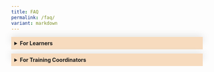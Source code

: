 ```yaml
---
title: FAQ
permalink: /faq/
variant: markdown
---
```

<style>
.Accordion-Paragraph {
	 font-size: 1em;
	 margin-left: 0.5em;
	 margin-right: 0.5em;
	 margin-top: 2em;
	}
	
	summary {
		background-color: #f7dbbe;
		padding:8px;
		margin-bottom: -20px;
		font-weight: bold;
		transition: all 0.5s ease;
	}
	
	summary:hover{
		cursor: pointer;
		color: white;
		background-color: #F68B1F;
		
	}
	
	details[open] {
		background-color: #f7f0f0;

	}
	
details {
		box-shadow: 0px 0px 20px #d4d4d4;
		margin-top: 1em;
		margin-bottom: 2.2em;
	}

.mini-header {
	font-weight: bold;
	
	}
	
#list-adjustment
{
font-size:16px;
}	

#questions ul li
{
	list-style-type: none;
}	


</style>



<details><summary>For Learners</summary>
<div class="Accordion-Paragraph">

<p>Find out how to register for programmes here.</p>	
	
<div id="questions">
	<ul>
		<li>Jump to</li>
	<li><a href="#disabilities">Learning with disabilities</a></li>	
	<li><a href="#register">How to register for a programme?</a></li>		
	<li><a href="#classroom-details">Where do I find the classroom details?</a></li>	
	<li><a href="#mark-attendance">How do I mark my attendance?</a></li>	
	<li><a href="#missed-check-in">What if I missed my check-in?</a></li>		
	<li><a href="#withdraw-application">Withdrawing your application before Training Coordinator (TC) approval</a></li>	
	<li><a href="#withdraw-registration">Withdrawing your registration after programme placement</a></li>
</ul>
</div>		
	
	
	
	
<h4>Register for a Programme:</h4>
<p class="mini-header">Searching for a programme</p> 

<p>You can search for your preferred programmes on <a target="_blank" href="https://register.csc.gov.sg/">CSC Programme portal</a>. 
You will be able to filter your search by Domain, Programme Type, Audience, Duration, Period and Cost. To filter by Domain, please log in as a public officer, and click on the <b>“Discover Our Programmes”</b> button at the top of the page. A small pop-out window will appear, and you can select your preferred domains by clicking on the <b>“Select a Domain”</b> field. A list of programmes from the selected domain will be displayed, with the rest of the filters located on the left side of the page.</p>

<p class="mini-header">No suitable dates for your desired programme?</p>

<p>Get notified when new dates are published – click the <b>‘Add to Watchlist’</b> button to receive email notifications when new classes are opened.</p>
		
<p class="mini-header" id="register">How to register for a programme?</p>
		
<p>You can register via our <a target="_blank" href="https://register.csc.gov.sg/">CSC Programme Portal</a>. Navigate to your desired programme, and click on the <b>"Apply Now”</b> button. Your Training Coordinator has up to 3 working days to approve your registration request. Once it’s been approved, you’ll receive an email notification. A simple guide on how you can register for a programme on the programme portal is linked <a target="_blank" href="https://go.gov.sg/reg-pp">here</a>.</p>

<p><b>Note:</b> To attend milestone programmes, you have to be nominated by your agency. Contact your Training Coordinator to find out more.</p>
	
	
<p class="mini-header">When to register?</p>
<p>Register for a programme at least 1 month before the start date. Most programmes accept registrations on a first-come, first-serve basis, so it is better to register early. Registration normally closes 7 working days before each programme’s start date, unless otherwise stated.</p>
		
<p class="mini-header">Confirming your registration</p>
		
<p>We will inform you of your registration status 2 to 3 weeks before the programme starts. Once your registration is confirmed, we will send you a Programme Placement Letter (PPL) via a system-generated email from CSCOLLEGE Donotreply. While we will always do our best to confirm your registration as early as possible, classes may sometimes be postponed or cancelled due to unforeseen circumstances.</p>
		
<p class="mini-header" id="disabilities">Learning with disabilities</p>
	
<p>The Civil Service College is committed to creating a learning environment that meets the diverse needs of its participants. If you anticipate or experience any barriers to learning in the programme you are interested in, please feel free to discuss your concerns with your Training Coordinator and CSC’s <a href="mailto:cscollege@cscollege.gov.sg">Customer Experience Team</a>. Learners with disabilities may also wish to work with your Training Coordinator and CSC’s Customer Experience Team to discuss options to improve the learning experience for you. Please also let us know what level of assistance you prefer.</p>
		
		
<h4>Attending Your Programme:</h4>
		
<p class="mini-header" id="classroom-details">Where do I find the classroom details?</p>
		
<p>A system-generated Welcome Email, from CSCOLLEGE Donotreply, will be sent to you at least 1 week before to the class commencement date with log-in instructions to CSC's <a target="_blank" href="https://dc.learn.gov.sg/">Learn Digital Classroom</a>, where you will find all the details you need to attend your programme, including classroom details (for in-person programmes), zoom link (for virtual programmes), pre-learning materials and assignments (if any), and programme materials.</p> 
		
<p>Here is how:</p>		
		
<ol id="list-adjustment">
	<li>Log in to <a target="_blank" href="https://dc.learn.gov.sg">https://dc.learn.gov.sg</a> and scroll down to <b>“My Programmes”</b> to select the grid containing the name of the course you are attending.</li>
	<li>Scroll down to the <b>“Table of Contents”</b> to find:</li>
		<ul>
			<li>The pre-learning materials under the <b>“Pre-course Preparations”</b> grid. Please complete any pre-course assignments that are required for the class</li>
			<li>Classroom link/details under the <b>“Classroom Details”</b> grid</li>
	</ul>
</ol>		
		
<p>A simple guide on the steps to login to Learn-DC and access the programme information is linked <a target="_blank" href="https://go.gov.sg/learndc-proginfo">here</a>.</p>		
		
<p class="mini-header" id="mark-attendance">How do I mark my attendance?</p>
		
<p>From 6 November 2023 onwards, CSC will be piloting a new e-attendance process in phases. If you are attending <strong>a virtual programme or a milestone programme</strong>, you may mark your attendance by <b>“checking in”</b> to your programme. Here is how:</p> 		
		
<ol id="list-adjustment">
	<li>At the start of the class, your trainer will provide you with a QR code and a URL. Scan the QR code with your mobile devices or manually input the URL in your web browser to launch the eAttendance page.</li>	
	<li>Log in with your SingPass App.</li>	
	<li>Check that the details of your class are correct, and click on “Check-in”.</li>	
	<li>Confirm your check-in by clicking on the “Check-in” button in the pop-up.</li>	
	<li>Make sure that your attendance is captured under the “My Session Today” page</li>	
</ol>		
		
<p>Here’s a simple guide to help you along.</p>			
		
<img src="/images/FAQ/eatt%20steps_website%20faq.png">	
		
<p>To ensure your attendance is captured in a timely manner, please download the Singpass App on your mobile devices with camera functionality and set up your Singpass account (if you have yet to do so) prior to your class. We also recommend that you arrive at least 15 minutes before the class start time to have sufficient time to complete this check-in process.</p>
		
<p class="mini-header" id="missed-check-in">What if I missed my check-in?</p>		

<p>Check-in will close 90 minutes after the class has started. Thereafter, an email notification will be sent to your Training Coordinator to inform him/her that you have yet to check in. If you arrive after the check-in time, please inform your trainer and provide reasons for being late.</p>		
		
<p><strong>During the pilot phase, please scan your attendance using your NRIC at any kiosk found on levels 1 to 5 if you are attending in-person non-milestone programmes.</strong></p>		
		
		
		
<h4>Withdrawing Your Registration</h4>
		
<p class="mini-header" id="withdraw-application">Withdrawing your application before Training Coordinator (TC) approval</p>
		
<p>You may withdraw any application that your TC has not yet approved on the portal directly under the <b>“Check Application Status”</b> page by clicking on the <b>“Withdraw”</b> button on the relevant application under the <b>“Pending Applications”</b> section. A simple guide on the steps to cancel a pending application on the programme portal is linked <a target="_blank" href="https://go.gov.sg/cancel-appln-pp">here</a></p>
		
<p class="mini-header" id="withdraw-registration">Withdrawing your registration after programme placement</p>			

<p>If you are scheduled for an upcoming CSC programme and you are unable to attend, here is what you need to do:</p>
		
<ol id="list-adjustment">
<li>Notify your training coordinator (TC) early, preferably at least 3 weeks before the class start date, otherwise a penalty fee may be incurred. All withdrawal / replacement / transfer requests have to be submitted by your TC.</li>	
<li>Concurrently, check among your colleagues if anyone is able to take your place for the programme. If yes, remember to seek your respective RO’s support, and provide the details (name, NRIC, email address) of your colleague to your TC.</li>
<li>If you have not found a replacement, please provide your TC the reason(s) you are unable to attend. If a penalty is incurred due to late notice, CSC will assess the reasons provided and determine if the penalty can be waived. Do note that reasons such as going on leave/vacation will not be accepted as these should have been planned ahead of time.</li> 
<li>Do note the withdrawal timelines below to avoid any penalties:</li></ol>

<figure>
<img src="/images/FAQ/process_timeline_learner.jpg">

<figcaption>
<p>For more information, please refer to this <a target="_blank" href="https://go.gov.sg/wdl-rpl-faq">FAQ</a>.</p>
</figcaption>
	
</figure>
	
<br>		
		

	
</div>
	</details>
	
	
	
	
<details><summary>For Training Coordinators</summary>
<div class="Accordion-Paragraph">
<p>Find out how to manage your Training Coordinator account, register your officers for programmes and request for in-house training.</p>
	
<div id="questions">
		<ul>
	<li>Jump to</li>
	<li><a href="#individual-bulk">Individual or bulk registration</a></li>	
	<li><a href="#review">Reviewing your officer's registration</a></li>		
	<li><a href="#covering-training">How to set "Covering Training Coordinator (TC)"?</a></li>	
	<li><a href="wrt-officers">Withdrawing / Replacing / Transferring Your Officers for Programmes</a></li>	
	<li><a href="#officers-attendance">Attendance of Your Officers</a></li>	
	<li><a href="#request-in-house">Request for In-House Training</a></li>
</ul>
</div>			
	
			
<h4>Managing Your Training Coordinator Account</h4>

<p class="mini-header">Creating / removing a Training Coordinator account</p>
	
<p>Please submit the Training Coordinator’s information in <a target="_blank" href="https://go.gov.sg/add-remove-tc-bc">this form</a> and the account will be created/removed within 3 to 5 working days. The form can also be found on the TC’s Dashboard on the programme portal.</p>	
			
<p class="mini-header">Update your agency's contact list</p>	
<p>Email us at <a href="mailto:cscollege@cscollege.gov.sg">cscollege@cscollege.gov.sg</a> with the updates.</p>


<h4>Registering Your Officers for Programmes</h4>

<p id="individual-bulk" class="mini-header">Individual or bulk registration</p>
	
<p>You may register your officers individually or by "bulk” by using the <b>“Bulk Registration”</b> function . We will contact you if we are unable to accept all or some of your registrations. When submitting your registration, please ensure that you have entered your officers’ email addresses correctly as all subsequent communications would be sent to the listed email addresses directly. Incorrect emails may result in officers not receiving their Programme Placement Letters and Welcome emails. A simple guide on how you may submit registrations for your officers is linked <a target="_blank" href="https://go.gov.sg/bulkreg-tc">here</a>.</p>
	
	
<p class="mini-header">Registration closing dates</p>

<p>Registration normally closes 7 working days before the start date, unless otherwise stated. If your officer chooses to register just before the closing date, you may need to submit the application directly on their behalf to avoid unsuccessful registration. </p>
	
	
<p class="mini-header" id="review">Reviewing your officer’s registration</p>

<p>When your officer registers for a programme, you have up to 3 working days to review and approve the registration request. Once you’ve approved it, your officer will be notified via email. However, if you register on an officer’s behalf, there is no review or approval required. A simple guide on the steps to approve your officer’s application on the programme portal is linked <a href="https://go.gov.sg/appr-appl-tc" target="_blank">here.</a></p>
		

<p class="mini-header">Unable to review registrations in time</p>
			
<p>If you don’t respond to a registration request by the end of the second day, it will be routed to your Covering TC (if any). Both the officer and you will be cc-ed in the email to your Covering TC. Any registration request not approved after the 3 working day period will lapse and cannot be reactivated. The officer can re-submit a new application if the application has lapsed.</p>
	
	
<p class="mini-header" id="covering-training">How to set “Covering Training Coordinator (TC)”</p>
	
<p>A Covering TC is another TC whom a pending application would be routed to for approval, if the selected TC does not approve the application by the end of the second day. You can set your Covering TC on the<b>“Profile”</b>page by clicking on the “Covering TC” button.</p>
	
<p> Only one Covering TC can be assigned to each TC. A simple guide on the steps to set a Covering TC on the programme portal is linked <a target="_blank" href="https://go.gov.sg/set-coveringtc">here</a>.</p>
	
<p class="mini-header">Registration status</p>
					
	
<p>We will email the officer and you about the registration status 2 to 3 weeks before the programme starts. If registration is successful:</p>
	
<ul>
<li>The officer will receive a Programme Placement Letter (PPL).</li>
<li>You will receive a PPL summary for each programme (excluding eLearning programme). It lists the officers from your agency attending the programme.</li>

</ul>
	
<p><b>Note:</b> Whenever possible, we will send the PPLs as soon as the programme is confirmed. In most cases, we can only confirm the programme 3 weeks before it starts.</p>


<p class="mini-header">Contacting us</p>
	<p>Find out more on our <a target="_blank" href="/contact-us">Contact Us</a> page</p>
	
	
<h4 id="wrt-officers">Withdrawing / Replacing / Transferring Your Officers for Programmes</h4>
	
<p>All requests for withdrawal, replacement and/or transfer of participants are to be submitted by an agency’s TC via a Withdrawal / Replacement / Transfer Request Form in the TC module on the CSC Programme Portal. CSC will no longer handle email requests from learners, and will re-direct them back to their TCs.</p>
	
	
<p>TCs will be prompted to provide the following information:</p>
	
<ul>
<li>TC’s details</li>
<li>Details of the programme that officer is withdrawing from</li>
<li>Details of withdrawing officer</li>
<li>Reasons for withdrawing</li>
<li>If transferring to another session, the dates of the session to be transferred to</li>
<li>If there is one, the replacement officer’s details</li>
<li>Replacement Officer’s TC details and Billing Contact Details</li>
</ul>
	
<p>It is important to note that penalty fees will be levied if the notification to withdraw is received after the Programme Placement Letter has been sent, or less than 3 weeks before the class start date, whichever is later. Please see timeline below:</p> 
	
<img src="/images/FAQ/process_timeline_tcs.jpg">
	
<p>If penalty fees are incurred, CSC will assess if the penalty can be waived based on the reasons provided by the TC in the form. CSC will then inform the TC of the outcome over email within 5 working days.</p>

<p>Please also note the timelines for replacements and transfers:</p>
	
<ol id="list-adjustment">

<li type="a">Replacement requests: at least 5 working days before class starts</li>
<li type="a">Transfer requests: at least 5 working days before the original class starts and at least 5 working days before the new class starts.</li>

</ol>
	
<img src="/images/FAQ/overview_process_timeline.jpg">
	
<p>More FAQs on the Withdrawal, Replacement and Transfer process is linked <a target="_blank" href="https://go.gov.sg/wdl-rpl-faq">here</a>.</p>
	
	
	
<h4 id="officers-attendance">Attendance of Your Officers</h4>
	
<p>From 6 November 2023 onwards, CSC will be launching a new e-attendance process, in phases. If your officers are attending <strong>a virtual programme or a milestone programme</strong>, they may mark their attendance by “checking in” to their programme, on CSC’s eAttendance page.</p>

<p>A QR code and/or URL will be provided by their trainers at the start of their class. They can either scan the QR code or input the URL on their mobile web browser to launch the eAttendance page.</p>	
	
<img src="/images/FAQ/eatt%20steps_website%20faq.png">	
	
<p>To ensure that your officers’ attendance is captured in a timely manner, officers are highly encouraged to download the Singpass application on their mobile devices with camera functionality and set up their Singpass account (if they have yet to do so) prior to their class. We also recommend that they arrive at least 15 minutes before the class’s start time to have sufficient time to complete this process.</p>

<p>You will be notified via email of officer(s) who did not check-in within 90 minutes after the class has started. If your officers arrive after the check-in time, they would need to inform their trainer and provide reasons for being late.</p>
	
<p class="mini-header">What happens if my officer is absent for the class?</p>	
	
<p>Officers who do not meet the minimum attendance or are absent without valid reasons will be charged the full programme fee (before Training Subsidy). You will be informed to check with your officer on the reason for the absence. If your officer has a valid reason, please submit the ‘Appeal for Waiver of No-show Penalty Form’ via your TC dashboard in CSC’s Programme Portal no later than 5 working days from class end date. If we do not hear from you by then, the full programme fee will be charged to your agency.</p>	

<p>CSC’s decision on the waiver is final, and no further appeals will be considered. More information on the No-show process is linked&nbsp;
<a target="_blank" href="https://go.gov.sg/no-show-appeal">here</a>.</p>
	
<p><strong>For in-person programmes that are not milestone programmes, officers will still need to take their attendance by scanning their NRICs at any kiosk found on levels 1 to 5, until the next launch phase in 2 January 2024 for all programmes.</strong></p>
	
	
	
<p class="mini-header">Where to get assistance</p>
	
<p>Officers can email us at <a href="mailto:cscollege@cscollege.gov.sg">cscollege@cscollege.gov.sg</a> if they require assistance before their programme. If they require assistance on the day of their programme, they can approach the Trainers or Programme Administrators.</p>
	
	
<p class="mini-header">More questions?</p>

<p>If you have any questions not addressed above, you can contact us at <a href="mailto:cscollege@cscollege.gov.sg">cscollege@cscollege.gov.sg.</a></p>
	

<h4 id="request-in-house">Request for In-House Training</h4>
	
<p class="mini-header">In-house training</p>
		
<ul>

<li>We offer in-house training programmes to meet your agency’s specific needs and challenges. You can choose from standard or customised in-house programmes.</li>
	
</ul>
	
<p class="mini-header">Standard in-house programmes</p>

<ul>

<li>A standard in-house programme covers the same material as a public run programme. The advantage is that your organisation can choose the location and timing of the programme, and which officers to participate in it. Most programmes have an in-house option. Submit your request for standard in-house programmes <a target="_blank" href="https://form.gov.sg/60545d6f248bbc0012cc8ae5">here</a></li>
	
</ul>	
			
<p class="mini-header">Customised in-house programmes</p>

<ul>	

<li>If your agency has specific work challenges, a standard in-house programme may not meet your needs. We can customise our programmes by working with you to analyse and determine your agency’s training needs. Please submit your agency’s request <a target="_blank" href="https://form.gov.sg/60545d6f248bbc0012cc8ae5">here</a>.</li>
	


</ul>	
	
<p><b><i>Note: There is a development fee for customised programmes which will be in addition to the programme fee.</i></b></p>
	
<p class="mini-header">Class sizes</p>
	
<p>The minimum and maximum class sizes for in-house training are fixed. If your agency does not meet the minimum class size, please register them for a public run instead.</p>
	
<p class="mini-header">Costs</p>
		
<p>Please contact your Agency Engagement Manager to ask for a cost estimate.</p>
			
<p class="mini-header">Venues</p>
			
<p>We can conduct in-house programmes at CSC or at a location of your choice, as long as heavy logistics or specialised equipment are not required. You can reduce costs by having the programme conducted at your office.</p>
			
<p class="mini-header">How to apply for in-house training</p>
<p>Email your Agency Engagement Manager with the following:</p>
	
<ul>
				<li>Programme title</li>
				<li>Course code</li>
				<li>Preferred venue (CSC or your agency’s venue)</li>
				<li>Preferred training period (please allow a lead time of 8 weeks)</li>
				<li>Number of times you’d like to run the programme</li>
				<li>Standard in-house or customised programme request</li>
</ul>

<p>We’ll respond within 3 – 5 working days. </p>
	
	
	
		
	
	
	
</div>
</details>